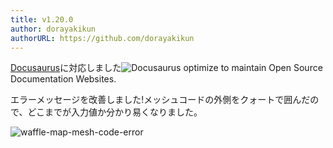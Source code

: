 ```yaml
---
title: v1.20.0
author: dorayakikun
authorURL: https://github.com/dorayakikun
---
```


[Docusaurus](https://docusaurus.io/ "Docusaurus · Easy to Maintain Open Source Documentation Websites")に対応しました![Docusaurus](https://docusaurus.io/) optimize to maintain Open Source Documentation Websites.

エラーメッセージを改善しました!メッシュコードの外側をクォートで囲んだので、どこまでが入力値か分かり易くなりました。

![waffle-map-mesh-code-error](/waffle-map/img/blog/2018-06-03-v1.20.0-mesh-code-error.png)